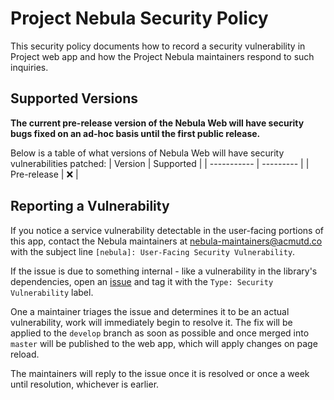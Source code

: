 # Project Nebula Security Policy
This security policy documents how to record a security vulnerability in Project
web app and how the Project Nebula maintainers respond to such inquiries.

## Supported Versions
**The current pre-release version of the Nebula Web will have security
bugs fixed on an ad-hoc basis until the first public release.**

Below is a table of what versions of Nebula Web will have security
vulnerabilities patched:
| Version     | Supported |
| ----------- | --------- |
| Pre-release | :x:       |

## Reporting a Vulnerability
If you notice a service vulnerability detectable in the user-facing portions
of this app, contact the Nebula maintainers at nebula-maintainers@acmutd.co
with the subject line `[nebula]: User-Facing Security Vulnerability`.

If the issue is due to something internal - like a vulnerability in the
library's dependencies, open an [issue](https://github.com/acmutd/nebula-web/issues/new/choose)
and tag it with the `Type: Security Vulnerability` label.

One a maintainer triages the issue and determines it to be an actual vulnerability,
work will immediately begin to resolve it. The fix will be applied to the
`develop` branch as soon as possible and once merged into `master` will be
published to the web app, which will apply changes on page reload.

The maintainers will reply to the issue once it is resolved or once a week until
resolution, whichever is earlier.
